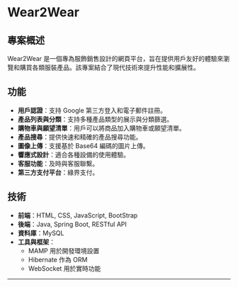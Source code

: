 # Wear2Wear

## 專案概述
Wear2Wear 是一個專為服飾銷售設計的網頁平台，旨在提供用戶友好的體驗來瀏覽和購買各類服裝產品。該專案結合了現代技術來提升性能和擴展性。

## 功能
- **用戶認證**：支持 Google 第三方登入和電子郵件註冊。
- **產品列表與分類**：支持多種產品類型的展示與分類篩選。
- **購物車與願望清單**：用戶可以將商品加入購物車或願望清單。
- **產品搜尋**：提供快速和精確的產品搜尋功能。
- **圖像上傳**：支援基於 Base64 編碼的圖片上傳。
- **響應式設計**：適合各種設備的使用體驗。
-  **客服功能**：及時與客服聯繫。
-  **第三方支付平台**：綠界支付。

## 技術
- **前端**：HTML, CSS, JavaScript, BootStrap
- **後端**：Java, Spring Boot, RESTful API
- **資料庫**：MySQL
- **工具與框架**：
  - MAMP 用於開發環境設置
  - Hibernate 作為 ORM
  - WebSocket 用於實時功能
****
